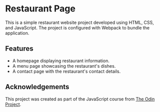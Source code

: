 # Restaurant Page

This is a simple restaurant website project developed using HTML, CSS, and JavaScript. The project is configured with Webpack to bundle the application.

## Features
- A homepage displaying restaurant information.
- A menu page showcasing the restaurant's dishes.
- A contact page with the restaurant's contact details.

## Acknowledgements

This project was created as part of the JavaScript course from [The Odin Project](https://www.theodinproject.com/).